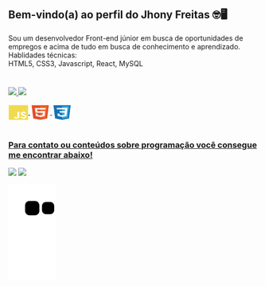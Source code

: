 ## Bem-vindo(a) ao perfil do Jhony Freitas 🤓🖥


Sou um desenvolvedor Front-end júnior em busca de oportunidades de empregos e acima de tudo em busca de conhecimento e aprendizado.\
Hablidades técnicas:\
HTML5, CSS3, Javascript, React, MySQL

#

 <div>
  <a href="https://github.com/jhonyfreitasdev">
  <img height="180em" src="https://github-readme-stats.vercel.app/api?username=jhonyfreitasdev&show_icons=true&theme=radical&include_all_commits=true&count_private=true"/>
  <img height="180em" src="https://github-readme-stats.vercel.app/api/top-langs/?username=jhonyfreitasdev&layout=compact&langs_count=6&theme=radical"/>
</div>
<div style="display: inline_block"><br>
  <img align="center" alt="Js" height="30" width="40" src="https://raw.githubusercontent.com/devicons/devicon/master/icons/javascript/javascript-plain.svg">
  <img align="center" alt="HTML" height="30" width="40" src="https://raw.githubusercontent.com/devicons/devicon/master/icons/html5/html5-original.svg">
  <img align="center" alt="CSS" height="30" width="40" src="https://raw.githubusercontent.com/devicons/devicon/master/icons/css3/css3-original.svg">
</div>
 
 <br>
 
  ### Para contato ou conteúdos sobre programação você consegue me encontrar abaixo!
 
<div>  
  <a href = "mailto:jhony00._@hotmail.com"><img src="https://img.shields.io/badge/-Email-%23333?style=for-the-badge&logo=gmail&logoColor=white" target="_blank"></a>
  <a href="https://www.linkedin.com/in/jhony-freitas-4200ab195/" target="_blank"><img src="https://img.shields.io/badge/-LinkedIn-%230077B5?style=for-the-badge&logo=linkedin&logoColor=white" target="_blank"></a> 
 
  ![Snake animation](https://github.com/jhonyfreitasdev/jhonyfreitasdev/blob/output/github-contribution-grid-snake.svg)

</div>

